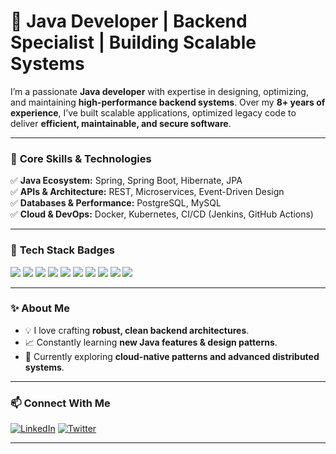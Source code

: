 # 🚀 Java Developer | Backend Specialist | Building Scalable Systems

I’m a passionate **Java developer** with expertise in designing, optimizing, and maintaining **high-performance backend systems**. Over my **8+ years of experience**, I’ve built scalable applications, optimized legacy code to deliver **efficient, maintainable, and secure software**.

---

### 🔹 **Core Skills & Technologies**

✅ **Java Ecosystem:** Spring, Spring Boot, Hibernate, JPA  
✅ **APIs & Architecture:** REST, Microservices, Event-Driven Design  
✅ **Databases & Performance:** PostgreSQL, MySQL  
✅ **Cloud & DevOps:** Docker, Kubernetes, CI/CD (Jenkins, GitHub Actions)

---

### 🌟 **Tech Stack Badges**

<p align="left">
  <img src="https://img.shields.io/badge/Java-ED8B00?style=for-the-badge&logo=openjdk&logoColor=white"/>
  <!-- other badges here -->
  <img src="https://img.shields.io/badge/Java-ED8B00?style=for-the-badge&logo=openjdk&logoColor=white"/>
  <img src="https://img.shields.io/badge/Spring Boot-6DB33F?style=for-the-badge&logo=springboot&logoColor=white"/>
  <img src="https://img.shields.io/badge/Hibernate-59666C?style=for-the-badge&logo=hibernate&logoColor=white"/>
  <img src="https://img.shields.io/badge/PostgreSQL-4169E1?style=for-the-badge&logo=postgresql&logoColor=white"/>
  <img src="https://img.shields.io/badge/MySQL-4479A1?style=for-the-badge&logo=mysql&logoColor=white"/>
  <img src="https://img.shields.io/badge/Docker-2496ED?style=for-the-badge&logo=docker&logoColor=white"/>
  <img src="https://img.shields.io/badge/Kubernetes-326CE5?style=for-the-badge&logo=kubernetes&logoColor=white"/>
  <img src="https://img.shields.io/badge/Jenkins-D24939?style=for-the-badge&logo=jenkins&logoColor=white"/>
  <img src="https://img.shields.io/badge/GitHub Actions-2088FF?style=for-the-badge&logo=githubactions&logoColor=white"/>
</p>

---

### ✨ **About Me**

- 💡 I love crafting **robust, clean backend architectures**.
- 📈 Constantly learning **new Java features & design patterns**.
- 🔭 Currently exploring **cloud-native patterns and advanced distributed systems**.

---

### 📫 **Connect With Me**

[![LinkedIn](https://img.shields.io/badge/LinkedIn-blue?style=for-the-badge&logo=linkedin)](https://www.linkedin.com/in/vikas-fadatare)
[![Twitter](https://img.shields.io/badge/Twitter-1DA1F2?style=for-the-badge&logo=twitter&logoColor=white)](https://x.com/vikasfadatare)

---
